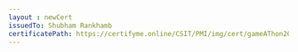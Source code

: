 ```yaml
--- 
layout : newCert 
issuedTo: Shubham Rankhamb 
certificatePath: https://certifyme.online/CSIT/PMI/img/cert/gameAThon2021/ShubhamRankhamb_8f280.png
--- 
```

